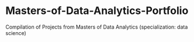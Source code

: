 # Masters-of-Data-Analytics-Portfolio
Compilation of Projects from Masters of Data Analytics (specialization: data science)
